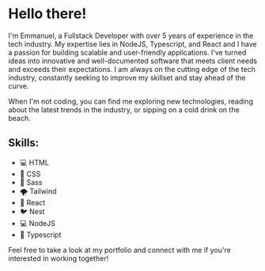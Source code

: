 # Hello there!

I'm Emmanuel, a Fullstack Developer with over 5 years of experience in the tech industry. My expertise lies in NodeJS, Typescript, and React and I have a passion for building scalable and user-friendly applications. I've turned ideas into innovative and well-documented software that meets client needs and exceeds their expectations. I am always on the cutting edge of the tech industry, constantly seeking to improve my skillset and stay ahead of the curve.

When I'm not coding, you can find me exploring new technologies, reading about the latest trends in the industry, or sipping on a cold drink on the beach.

## Skills:

- 💻 HTML
- 🎨 CSS
- 💄 Sass
- 🌪️ Tailwind
- 🎨 React
- 🐦 Nest
- 💻 NodeJS
- 🚀 Typescript

Feel free to take a look at my portfolio and connect with me if you're interested in working together!
